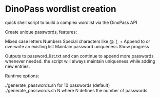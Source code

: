 # DinoPass wordlist creation
quick shell script to build a complex wordlist via the DinoPass API


Create unique passwords, features:

Mixed case letters
Numbers
Special characters like @, ), +
Append to or overwrite an existing list
Maintain password uniqueness
Show progress

Outputs to password_list.txt and can continue to append more passwords whenever needed. the script will always maintain uniqueness while adding new entries.

Runtime options:

./generate_passwords.sh for 10 passwords (default)
./generate_passwords.sh N where N defines the number of passwords
